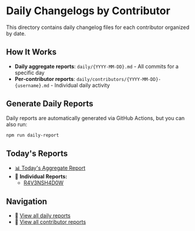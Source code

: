 # Daily Changelogs by Contributor

This directory contains daily changelog files for each contributor organized by date.

## How It Works

- **Daily aggregate reports**: `daily/{YYYY-MM-DD}.md` - All commits for a specific day
- **Per-contributor reports**: `daily/contributors/{YYYY-MM-DD}-{username}.md` - Individual daily activity

## Generate Daily Reports

Daily reports are automatically generated via GitHub Actions, but you can also run:

```bash
npm run daily-report
```

## Today's Reports

- [📊 Today's Aggregate Report](./daily/2025-07-09.md)
- 👥 **Individual Reports:**
  - [R4V3NSH4D0W](./daily/contributors/2025-07-09-r4v3nsh4d0w.md)

## Navigation

- 📁 [View all daily reports](./daily/)
- 👥 [View all contributor reports](./daily/contributors/)
